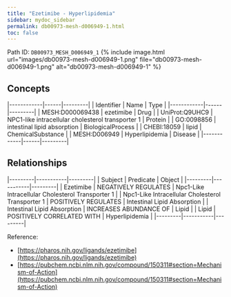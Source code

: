 ```yaml
---
title: "Ezetimibe - Hyperlipidemia"
sidebar: mydoc_sidebar
permalink: db00973-mesh-d006949-1.html
toc: false 
---
```



Path ID: `DB00973_MESH_D006949_1`
{% include image.html url="images/db00973-mesh-d006949-1.png" file="db00973-mesh-d006949-1.png" alt="db00973-mesh-d006949-1" %}

## Concepts

|------------|------|---------|
| Identifier | Name | Type    |
|------------|------|---------|
| MESH:D000069438 | ezetimibe | Drug |
| UniProt:Q9UHC9 | NPC1-like intracellular cholesterol transporter 1 | Protein |
| GO:0098856 | intestinal lipid absorption | BiologicalProcess |
| CHEBI:18059 | lipid | ChemicalSubstance |
| MESH:D006949 | Hyperlipidemia | Disease |
|------------|------|---------|

## Relationships

|---------|-----------|---------|
| Subject | Predicate | Object  |
|---------|-----------|---------|
| Ezetimibe | NEGATIVELY REGULATES | Npc1-Like Intracellular Cholesterol Transporter 1 |
| Npc1-Like Intracellular Cholesterol Transporter 1 | POSITIVELY REGULATES | Intestinal Lipid Absorption |
| Intestinal Lipid Absorption | INCREASES ABUNDANCE OF | Lipid |
| Lipid | POSITIVELY CORRELATED WITH | Hyperlipidemia |
|---------|-----------|---------|

Reference: 
  - [https://pharos.nih.gov/ligands/ezetimibe](https://pharos.nih.gov/ligands/ezetimibe)
  - [https://pubchem.ncbi.nlm.nih.gov/compound/150311#section=Mechanism-of-Action](https://pubchem.ncbi.nlm.nih.gov/compound/150311#section=Mechanism-of-Action)

